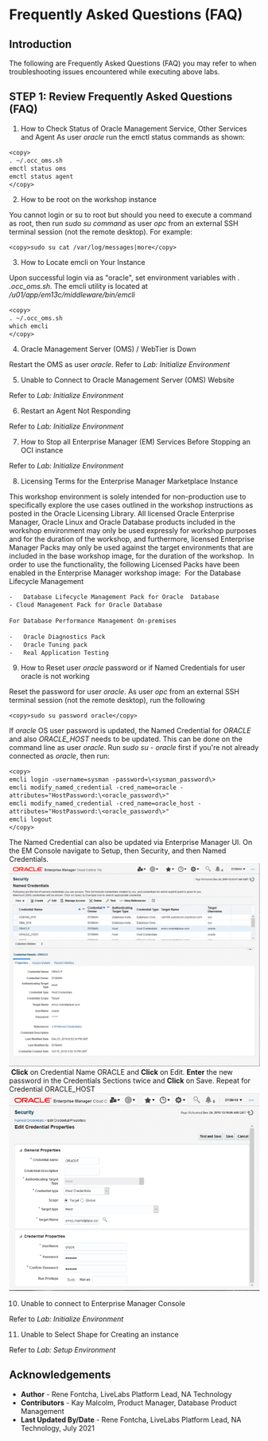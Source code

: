 # Frequently Asked Questions (FAQ)

## Introduction
The following are Frequently Asked Questions (FAQ) you may refer to when troubleshooting issues encountered while executing above labs.

## **STEP 1:** Review Frequently Asked Questions (FAQ)
1. How to Check Status of Oracle Management Service, Other Services and Agent
As user *oracle* run the emctl status commands as shown:

  ````
  <copy>
  . ~/.occ_oms.sh
  emctl status oms
  emctl status agent
  </copy>
  ````

2. How to be root on the workshop instance

  You cannot login or su to root but should you need to execute a command as root, then run *sudo su command* as user *opc* from an external SSH terminal session (not the remote desktop). For example:

  ````
  <copy>sudo su cat /var/log/messages|more</copy>
  ````
3. How to Locate emcli on Your Instance

  Upon successful login via  as "oracle", set environment variables with *. .occ_oms.sh*. The emcli utility is located at */u01/app/em13c/middleware/bin/emcli*

  ````
  <copy>
  . ~/.occ_oms.sh
  which emcli
  </copy>
  ````

4. Oracle Management Server (OMS) / WebTier is Down

  Restart the OMS as user *oracle*. Refer to *Lab: Initialize Environment*

5. Unable to Connect to Oracle Management Server (OMS)  Website

  Refer to *Lab: Initialize Environment*

6. Restart an Agent Not Responding

  Refer to *Lab: Initialize Environment*

7. How to Stop all Enterprise Manager (EM) Services Before Stopping an OCI instance

  Refer to *Lab: Initialize Environment*

8. Licensing Terms for the Enterprise Manager Marketplace Instance

  This workshop environment is solely intended for non-production use to specifically explore the use cases outlined in the workshop instructions as posted in the Oracle Licensing Library.  All licensed Oracle Enterprise Manager, Oracle Linux and Oracle Database products included in the workshop environment may only be used expressly for workshop purposes and for the duration of the workshop, and furthermore, licensed Enterprise Manager Packs may only be used against the target environments that are included in the base workshop image, for the duration of the workshop.
​
  In order to use the functionality, the following Licensed Packs have been enabled in the Enterprise Manager workshop image:
​
  For the Database Lifecycle Management

    -	Database Lifecycle Management Pack for Oracle  Database
    - Cloud Management Pack for Oracle Database

    For Database Performance Management On-premises

    -	Oracle Diagnostics Pack
    -	Oracle Tuning pack
    -	Real Application Testing

9. How to Reset user *oracle* password or if Named Credentials for user oracle is not working

  Reset the password for user *oracle*. As user *opc* from an external SSH terminal session (not the remote desktop), run the following

  ````
  <copy>sudo su password oracle</copy>
  ````

  If *oracle* OS user password is updated, the Named Credential for *ORACLE* and also *ORACLE_HOST* needs to be updated. This can be done on the command line as user *oracle*. Run *sudo su - oracle* first if you're not already connected as *oracle*, then run:

  ````
  <copy>
  emcli login -username=sysman -password=\<sysman_password\>
  emcli modify_named_credential -cred_name=oracle -attributes="HostPassword:\<oracle_password\>"
  emcli modify_named_credential -cred_name=oracle_host -attributes="HostPassword:\<oracle_password\>"
  emcli logout
  </copy>
  ````
  The Named Credential can also be updated via Enterprise Manager UI. On the EM Console navigate to Setup, then Security, and then Named Credentials.
  ​
  ![](images/700f13b043e394456607f070b599bc24.png " ")
  ​
  **Click** on Credential Name ORACLE and **Click** on Edit. **Enter** the new password in the Credentials Sections twice and **Click** on Save. Repeat for Credential ORACLE_HOST
  ​
  ![](images/2e38a554bdbc3a68ce7cbfd84a6a3588.png " ")

10. Unable to connect to Enterprise Manager Console

  Refer to *Lab: Initialize Environment*

11. Unable to Select Shape for Creating an instance

  Refer to *Lab: Setup Environment*

## Acknowledgements
  - **Author** - Rene Fontcha, LiveLabs Platform Lead, NA Technology
  - **Contributors** - Kay Malcolm, Product Manager, Database Product Management
  - **Last Updated By/Date** - Rene Fontcha, LiveLabs Platform Lead, NA Technology, July 2021
